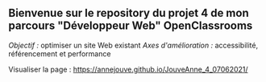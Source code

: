 ## Bienvenue sur le repository du projet 4 de mon parcours "Développeur Web" OpenClassrooms

_Objectif :_ optimiser un site Web existant
_Axes d'amélioration :_ accessibilité, référencement et performance

Visualiser la page : https://annejouve.github.io/JouveAnne_4_07062021/